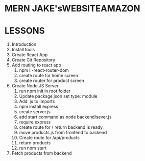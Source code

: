 # MERN JAKE'sWEBSITEAMAZON

# LESSONS

1. Introduction
2. Install tools
3. Create React App
4. Create Git Repository
5. Add routing to react app
   1. npm i -react-router-dom
   2. create route for home screen
   3. create router for product screen
6. Create Node.JS Server
   1. run npm init in root folder
   2. Update package.json set type: module
   3. Add .js to imports
   4. npm install express
   5. create server.js
   6. add start command as node backend/sever.js
   7. require express
   8. create route for / return backend is ready.
   9. move products.js from frontend to backend
   10. Create route for /api/products
   11. return products
   12. run npm start
7. Fetch products from backend
